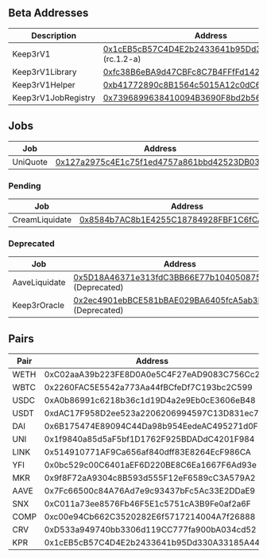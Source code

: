 ## Beta Addresses
Description | Address
--- | ---
Keep3rV1 | [0x1cEB5cB57C4D4E2b2433641b95Dd330A33185A44](https://etherscan.io/address/0x1cEB5cB57C4D4E2b2433641b95Dd330A33185A44) (rc.1.2-a)  
Keep3rV1Library | [0xfc38B6eBA9d47CBFc8C7B4FFfFd142B78996B6f1](https://etherscan.io/address/0xfc38B6eBA9d47CBFc8C7B4FFfFd142B78996B6f1)
Keep3rV1Helper | [0xb41772890c8B1564c5015A12c0dC6f18B0aF955e](https://etherscan.io/address/0xb41772890c8b1564c5015a12c0dc6f18b0af955e)
Keep3rV1JobRegistry | [0x7396899638410094B3690F8bd2b56f07fdAb620c](https://etherscan.io/address/0x7396899638410094b3690f8bd2b56f07fdab620c)  

## Jobs

Job | Address
--- | ---
UniQuote | [0x127a2975c4E1c75f1ed4757a861bbd42523DB035](https://etherscan.io/address/0x127a2975c4E1c75f1ed4757a861bbd42523DB035)  

### Pending

Job | Address
--- | ---
CreamLiquidate | [0x8584b7AC8b1E4255C18784928FBF1C6fCA40CA64](https://etherscan.io/address/0x8584b7ac8b1e4255c18784928fbf1c6fca40ca64)  

### Deprecated  

Job | Address
--- | ---
AaveLiquidate | [0x5D18A46371e313fdC3BB66E77b10405087536e75](https://etherscan.io/address/0x5d18a46371e313fdc3bb66e77b10405087536e75) (Deprecated)  
Keep3rOracle | [0x2ec4901ebBCE581bBAE029BA6405fcA5ab3B3d23](https://etherscan.io/address/0x2ec4901ebBCE581bBAE029BA6405fcA5ab3B3d23#code) (Deprecated)

## Pairs  

Pair | Address
--- | ---
WETH | 0xC02aaA39b223FE8D0A0e5C4F27eAD9083C756Cc2  
WBTC | 0x2260FAC5E5542a773Aa44fBCfeDf7C193bc2C599  
USDC | 0xA0b86991c6218b36c1d19D4a2e9Eb0cE3606eB48  
USDT | 0xdAC17F958D2ee523a2206206994597C13D831ec7  
DAI | 0x6B175474E89094C44Da98b954EedeAC495271d0F  
UNI | 0x1f9840a85d5aF5bf1D1762F925BDADdC4201F984  
LINK | 0x514910771AF9Ca656af840dff83E8264EcF986CA  
YFI | 0x0bc529c00C6401aEF6D220BE8C6Ea1667F6Ad93e  
MKR | 0x9f8F72aA9304c8B593d555F12eF6589cC3A579A2  
AAVE | 0x7Fc66500c84A76Ad7e9c93437bFc5Ac33E2DDaE9  
SNX | 0xC011a73ee8576Fb46F5E1c5751cA3B9Fe0af2a6F  
COMP | 0xc00e94Cb662C3520282E6f5717214004A7f26888  
CRV | 0xD533a949740bb3306d119CC777fa900bA034cd52  
KPR | 0x1cEB5cB57C4D4E2b2433641b95Dd330A33185A44  
